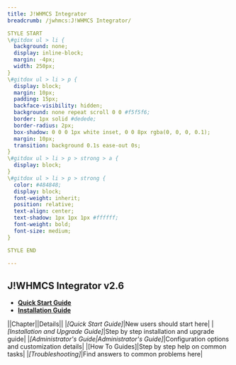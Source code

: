 ```yaml
---
title: J!WHMCS Integrator
breadcrumb: /jwhmcs:J!WHMCS Integrator/

STYLE START
\#gitdox ul > li {
  background: none;
  display: inline-block;
  margin: -4px;
  width: 250px;
}
\#gitdox ul > li > p {
  display: block;
  margin: 10px;
  padding: 15px;
  backface-visibility: hidden;
  background: none repeat scroll 0 0 #f5f5f6;
  border: 1px solid #dedede;
  border-radius: 2px;
  box-shadow: 0 0 0 1px white inset, 0 0 8px rgba(0, 0, 0, 0.1);
  margin: 10px;
  transition: background 0.1s ease-out 0s;
}
\#gitdox ul > li > p > strong > a {
  display: block;
}
\#gitdox ul > li > p > strong {
  color: #484848;
  display: block;
  font-weight: inherit;
  position: relative;
  text-align: center;
  text-shadow: 1px 1px 1px #ffffff;
  font-weight: bold;
  font-size: medium;
}

STYLE END
 
---
```


## J!WHMCS Integrator v2.6

* **[Quick Start Guide](documentation/jwhmcs/quickstart.md)**
* **[Installation Guide](documentation/jwhmcs/install_upgrade_guide)**

||Chapter||Details||
|*[Quick Start Guide]*|New users should start here|
|*[Installation and Upgrade Guide]*|Step by step installation and upgrade guide|
|*[Administrator's Guide|Administrator's Guide]*|Configuration options and customization details|
|[How To Guides]|Step by step help on common tasks|
|*[Troubleshooting]*|Find answers to common problems here|

